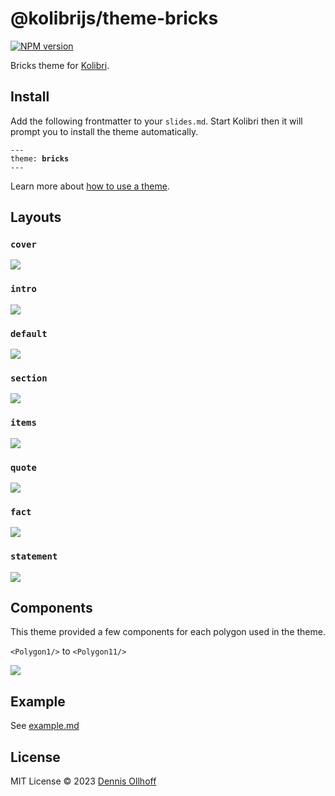 # @kolibrijs/theme-bricks

[![NPM version](https://img.shields.io/npm/v/@kolibrijs/theme-bricks?color=9945FF&label=)](https://www.npmjs.com/package/@kolibrijs/theme-bricks)

Bricks theme for [Kolibri](https://github.com/kolibrijs/kolibri).

## Install

Add the following frontmatter to your `slides.md`. Start Kolibri then it will prompt you to install the theme automatically.

<pre><code>---
theme: <b>bricks</b>
---</code></pre>

Learn more about [how to use a theme](https://kolibri.show/themes/use).

## Layouts

### `cover`

![](https://cdn.jsdelivr.net/gh/kolibrijs/themes@main/screenshots/theme-bricks/01.png)

### `intro`

![](https://cdn.jsdelivr.net/gh/kolibrijs/themes@main/screenshots/theme-bricks/02.png)

### `default`

![](https://cdn.jsdelivr.net/gh/kolibrijs/themes@main/screenshots/theme-bricks/03.png)

### `section`

![](https://cdn.jsdelivr.net/gh/kolibrijs/themes@main/screenshots/theme-bricks/04.png)

### `items`

![](https://cdn.jsdelivr.net/gh/kolibrijs/themes@main/screenshots/theme-bricks/05.png)

### `quote`

![](https://cdn.jsdelivr.net/gh/kolibrijs/themes@main/screenshots/theme-bricks/06.png)

### `fact`

![](https://cdn.jsdelivr.net/gh/kolibrijs/themes@main/screenshots/theme-bricks/07.png)

### `statement`

![](https://cdn.jsdelivr.net/gh/kolibrijs/themes@main/screenshots/theme-bricks/08.png)

## Components

This theme provided a few components for each polygon used in the theme.

`<Polygon1/>` to `<Polygon11/>`

![](https://cdn.jsdelivr.net/gh/kolibrijs/themes@main/screenshots/theme-bricks/05.png)

## Example

See [example.md](./example.md)

## License

MIT License © 2023 [Dennis Ollhoff](https://github.com/nyxb)
